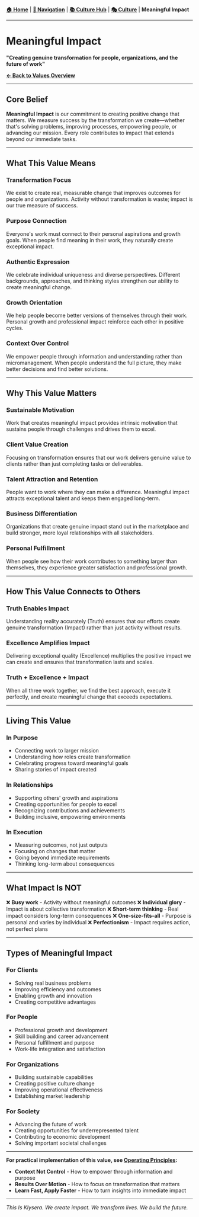 **[🏠 Home](../README.md)** | **[🧭 Navigation](../README.md)** | **[📚 Culture Hub](../Culture-Hub.md)** | **[🎭 Culture](./_Overview)** | **Meaningful Impact**

---

# Meaningful Impact

**"Creating genuine transformation for people, organizations, and the future of work"**

**[← Back to Values Overview](./TIK-Identity.md)**

---

## Core Belief

**Meaningful Impact** is our commitment to creating positive change that matters. We measure success by the transformation we create—whether that's solving problems, improving processes, empowering people, or advancing our mission. Every role contributes to impact that extends beyond our immediate tasks.

---

## What This Value Means

### Transformation Focus
We exist to create real, measurable change that improves outcomes for people and organizations. Activity without transformation is waste; impact is our true measure of success.

### Purpose Connection
Everyone's work must connect to their personal aspirations and growth goals. When people find meaning in their work, they naturally create exceptional impact.

### Authentic Expression
We celebrate individual uniqueness and diverse perspectives. Different backgrounds, approaches, and thinking styles strengthen our ability to create meaningful change.

### Growth Orientation
We help people become better versions of themselves through their work. Personal growth and professional impact reinforce each other in positive cycles.

### Context Over Control
We empower people through information and understanding rather than micromanagement. When people understand the full picture, they make better decisions and find better solutions.

---

## Why This Value Matters

### Sustainable Motivation
Work that creates meaningful impact provides intrinsic motivation that sustains people through challenges and drives them to excel.

### Client Value Creation
Focusing on transformation ensures that our work delivers genuine value to clients rather than just completing tasks or deliverables.

### Talent Attraction and Retention
People want to work where they can make a difference. Meaningful impact attracts exceptional talent and keeps them engaged long-term.

### Business Differentiation
Organizations that create genuine impact stand out in the marketplace and build stronger, more loyal relationships with all stakeholders.

### Personal Fulfillment
When people see how their work contributes to something larger than themselves, they experience greater satisfaction and professional growth.

---

## How This Value Connects to Others

### Truth Enables Impact
Understanding reality accurately (Truth) ensures that our efforts create genuine transformation (Impact) rather than just activity without results.

### Excellence Amplifies Impact
Delivering exceptional quality (Excellence) multiplies the positive impact we can create and ensures that transformation lasts and scales.

### Truth + Excellence + Impact
When all three work together, we find the best approach, execute it perfectly, and create meaningful change that exceeds expectations.

---

## Living This Value

### In Purpose
- Connecting work to larger mission
- Understanding how roles create transformation
- Celebrating progress toward meaningful goals
- Sharing stories of impact created

### In Relationships
- Supporting others' growth and aspirations
- Creating opportunities for people to excel
- Recognizing contributions and achievements
- Building inclusive, empowering environments

### In Execution
- Measuring outcomes, not just outputs
- Focusing on changes that matter
- Going beyond immediate requirements
- Thinking long-term about consequences

---

## What Impact Is NOT

❌ **Busy work** - Activity without meaningful outcomes
❌ **Individual glory** - Impact is about collective transformation
❌ **Short-term thinking** - Real impact considers long-term consequences
❌ **One-size-fits-all** - Purpose is personal and varies by individual
❌ **Perfectionism** - Impact requires action, not perfect plans

---

## Types of Meaningful Impact

### For Clients
- Solving real business problems
- Improving efficiency and outcomes
- Enabling growth and innovation
- Creating competitive advantages

### For People
- Professional growth and development
- Skill building and career advancement
- Personal fulfillment and purpose
- Work-life integration and satisfaction

### For Organizations
- Building sustainable capabilities
- Creating positive culture change
- Improving operational effectiveness
- Establishing market leadership

### For Society
- Advancing the future of work
- Creating opportunities for underrepresented talent
- Contributing to economic development
- Solving important societal challenges

---

**For practical implementation of this value, see [Operating Principles](../Operating-Principles/_Overview):**
- **Context Not Control** - How to empower through information and purpose
- **Results Over Motion** - How to focus on transformation that matters
- **Learn Fast, Apply Faster** - How to turn insights into immediate impact

---

*This Is Klysera. We create impact. We transform lives. We build the future.*